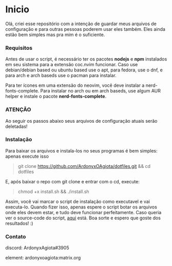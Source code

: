 # Inicio
Olá, criei esse repositório com a intenção de guardar meus arquivos de configuração e para outras pessoas poderem usar eles também. Eles ainda estão bem simples mas pra mim é o suficiente.

### Requisitos
Antes de usar o script, é necessário ter os pacotes **nodejs** e **npm** instalados em seu sistema para a extensão coc.nvim funcionar. Caso use debian/debian based ou ubuntu based use o apt, para fedora, use o dnf, e para arch e arch baseds use o pacman para instalar.

Para ter ícones em uma extensão do neovim, você deve instalar a nerd-fonts-complete. Para instalar no arch ou em arch baseds, use algum AUR helper e instale o pacote **nerd-fonts-complete**.

### **ATENÇÃO**
Ao seguir os passos abaixo seus arquivos de configuração atuais serão deletadas!

### Instalação
Para baixar os arquivos e instala-los no seus programas é bem simples: apenas execute isso
> git clone https://github.com/ArdonyxOAgiota/dotfiles.git && cd dotfiles <br>


E, após baixar o repo com git clone e entrar com o cd, execute:
> chmod +x install.sh && ./install.sh <br>

Assim, você vai marcar o script de instalação como executavel e vai executa-lo. Quando fizer isso, apenas espere o script botar os arquivos onde eles devem estar, e tudo deve funcionar perfeitamente. Caso queria ver o source-code do script, [aqui](https://github.com/ArdonyxOAgiota/dotfiles/blob/master/install.sh) está. Boa sorte e espero que goste dos resultados! :)

### Contato
discord: ArdonyxAgiota#3905

element: ardonyxoagiota:matrix.org
